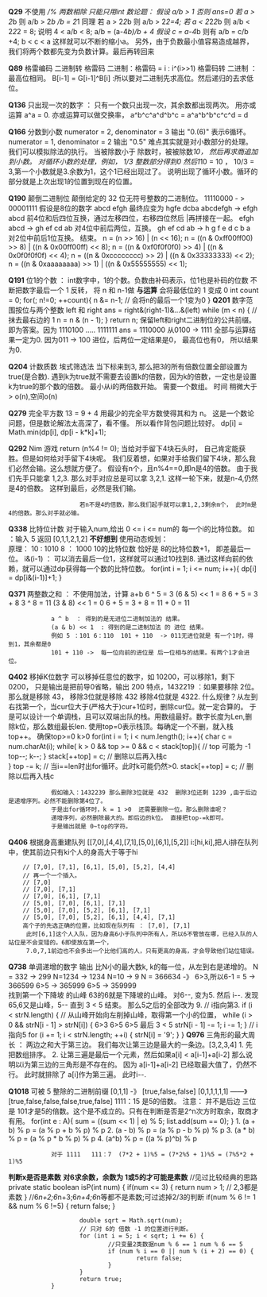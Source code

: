 **Q29**    不使用 */% 两数相除  只能只用int
            数论题： 假设  a/b > 1 否则 ans=0
                    若 a > 2*b  则 a/b > 2*b /b = 2*1 同理
                    若 a > 2*2*b 则  a/b > 2*2=4;
                    若 a < 2*2*2*b 则 a/b < 2*2*2 = 8;
                    说明 4 < a/b < 8;
                    a/b = (a-4*b)/b + 4    假设 c = a-4*b  则有  a/b = c/b +4;  b < c < a  这样就可以不断的缩小a。
                    另外，由于负数最小值容易造成越界，我们将两个数都先变为负数计算。最后再转回来

**Q89**     格雷编码
                二进制转 格雷码   二进制：格雷码   =     i :  i^(i>>1)
                格雷码转 二进制   ： 最高位相同。 B[i-1] = G[i-1]^B[i]  :所以要对二进制先求高位。然后递归的去求低位。



**Q136**      只出现一次的数字 ： 只有一个数只出现一次，其余数都出现两次。
              用亦或运算  a^a = 0.  亦或运算可以做交换率， a^b^c^a^d^b^c = a^a^b^b^c^c^d = d 


**Q166**      分数到小数 numerator = 2, denominator = 3 输出 "0.(6)" 表示6循环。
                numerator = 1, denominator = 2 输出 "0.5"
                难点其实就是对小数部分的处理。我们可以模拟除法的执行。 当被除数小于 除数时，被被除数*10， 然后再求商追加到小数。
                对循环小数的处理，例如， 1/3  整数部分得到0 然后1*10 = 10 ， 10/3 = 3,第一个小数就是3.余数为1，这个1已经出现过了。
                说明出现了循环小数。循环的部分就是上次出现1的位置到现在的位置。


**Q190**       颠倒二进制位  颠倒给定的 32 位无符号整数的二进制位。 11110000 - >  00001111
                假设是8位的数字  abcd efgh 最终应变为 hgfe dcba
                abcdefgh -> efgh abcd  前4位和后四位互换，通过左移四位，右移四位然后 |再拼接在一起。
                efgh abcd -> gh ef cd ab  对4位中前后两位，互换。
                gh ef cd ab -> h g f e d c b a  对2位中前后1位互换。 结束。
                        n = (n >> 16) | (n << 16);
                        n = ((n & 0xff00ff00) >> 8) | ((n & 0x00ff00ff) << 8);
                        n = ((n & 0xf0f0f0f0) >> 4) | ((n & 0x0f0f0f0f) << 4);
                        n = ((n & 0xcccccccc) >> 2) | ((n & 0x33333333) << 2);
                        n = ((n & 0xaaaaaaaa) >> 1) | ((n & 0x55555555) << 1);


**Q191**        位1的个数  ： int数字中，1的个数。负数由补码表示，位1也是补码的位数
                不断把数字最后一个 1 反转， 将 n 和 n-1做 **与运算** 会将最低位的 1 变成 0
                        int count = 0;
                        for(; n!=0; ++count){
                            n &= n-1;  // 会将n的最后一个1变为0
                        }
**Q201**        数字范围按位与两个整数 left 和 right  ans = right&(right-1)&...&(left)
                        while (m < n) {
                                // 抹去最右边的 1
                                n = n & (n - 1);
                        }
                        return n;
                 保留left和right二进制位的公共前缀。即为答案。因为
                 1110100
                 .....
                 1111111
                 ans = 1110000
                 从0100 -> 1111  全部与运算结果一定为0. 因为011 -> 100 进位，后两位一定结果是0， 最高位也有0， 所以结果为0.
                 
**Q204**         计数质数
                 埃式筛选法 当下标来到3, 那么把3的所有倍数位置全部设置为true(是合数). 
                 遇到k为true就不需要去设置k的倍数，因为k的倍数，一定也是设置k为true的那个数的倍数。
                 最小从i的两倍数开始。
                 需要一个数组。
                 时间 稍微大于 > o(n),空间o(n)

**Q279**         完全平方数 13 = 9 + 4  用最少的完全平方数使得其和为 n。
                 这是一个数论问题，但是数论解法太高深了，看不懂。 所以看作背包问题比较好。
                  dp[i] = Math.min(dp[i], dp[i - k*k]+1);
                 
**Q292**        Nim 游戏   return  (n%4 != 0);
                        当给对手留下4块石头时， 自己肯定能获胜。但是如何给对手留下4块呢。
                        我们反着想，如果对手给我们留下4块，那么我们必然会输。这么想就方便了。
                        假设有n个，且n%4==0,即n是4的倍数。
                        由于我们先手只能拿 1,2,3.  那么对手对应总是可以拿 3,2,1. 这样一轮下来，就是n-4,仍然是4的倍数。
                        这样到最后，必然是我们输。

                        若n不是4的倍数，那么我们起手就可以拿1,2,3剩余m个， 此时m是4的倍数。那么对手就必输。

**Q338**       比特位计数  对于输入num,给出 0 <= i <= num的 每一个i的比特位数。
                        如 ：输入 5 返回 [0,1,1,2,1,2]
     **不好想到**        使用动态规划：  
                        原理： 10 : 1010  8 ： 1000   10的比特位数 恰好是 8的比特位数+1， 即差最后一位。
                        i&(i-1) ： 可以消去最后一位1，这样就可以通过10找到8. 
                        通过这样向前的依赖，就可以通过dp获得每一个数的比特位数。
                        for(int i = 1; i <= num; i++){
                            dp[i] = dp[i&(i-1)]+1;
                        }      


**Q371**        两整数之和 ： 不使用加法，计算 a+b
                6 ^ 5 = 3
                (6 & 5) << 1  = 8
                6 + 5 = 3 + 8 
                3 ^ 8 = 11
                (3 & 8) << 1 = 0
                6 + 5 = 3 + 8 = 11 + 0 = 11

                a ^ b  ： 得到的是无进位二进制加法的 结果。
                (a & b) << 1  : 得到的是二进制加法 的 进位 结果。
                例如 5 ：101 6：110  101 + 110  -> 011无进位就是 有一个1时，得到1，其余都是0
                101 + 110 ->  每一位向前的进位是 后一位相与的结果。有两个1才会进位。
                
**Q402**        移掉K位数字  可以移掉任意位的数字，如 10200，可以移除1，剩下 0200， 只是输出是把前导0省略，输出 200
                特点，1432219 ：如果要移除 2位。那么就是移除 43， 移除3位就是移除 432 移除4位就是 4322.
                什么规律？从左到右找第一个，当cur位大于(严格大于)cur+1位时，删除cur位。就一定合算的。
                于是可以设计一个单调栈，且可以双端出队的栈。用数组最好。数字长度为Len,删除k位，那么数组最长len.
                使用top=0表示栈顶。每确定一个不删，就入栈top++。 
                确保top>=0  k>0 
                     for(int i = 1; i < num.length(); i++){
                        char c = num.charAt(i);
                        while( k > 0 && top >= 0 &&  c < stack[top]){ // top 可能为 -1
                                top--;
                                k--;
                        }
                        stack[++top] = c;  // 删除以后再入栈c            
                     }
                top -= k;  // 当i==len时出for循环。此时k可能仍然>0.
                stack[++top] = c;  // 删除以后再入栈c  

                假如输入：1432239 那么删除3位就是 432  删除3位还剩 1239 ,由于后边是递增序列。必然不能删除第4位了。
                于是出for循环时，k = 1 >0  还需要删除一位。那么删除谁呢？
                递增序列，必然删除最大的。即后边的k位。 直接把top-=k即可。
                于是输出就是 0~top的字符。

**Q406**   根据身高重建队列  [[7,0],[4,4],[7,1],[5,0],[6,1],[5,2]]  i:[hi,ki],把人i排在队列中，使其前边只有ki个人的身高大于等于hi

        // [7,0], [7,1], [6,1], [5,0], [5,2], [4,4]
        // 再一个一个插入。
        // [7,0]
        // [7,0], [7,1]
        // [7,0], [6,1], [7,1]
        // [5,0], [7,0], [6,1], [7,1]
        // [5,0], [7,0], [5,2], [6,1], [7,1]
        // [5,0], [7,0], [5,2], [6,1], [4,4], [7,1]
        高个子的先选正确的位置，比如现在队列有 ： [7,0], [7,1] 
         此时[6,1]这个人入队，因为身高6小于队列中所有人，所以6不管放在哪，已经入队的人站位是不会变错的。6即使放在第一个，
         7.0,7,1前边也不会多出一个比他们高的人，只有更高的身高，才会导致他们站位错误。
         

**Q738**   单调递增的数字  输出 比N小的最大数k, k的每一位，从左到右是递增的。
           N = 332 -> 299  N=1234 -> 1234   N=10 -> 9
           N = 366634  -》 6>3,所以6-1 = 5  -> 366599 6>5  -> 365999  6>5 -> 359999  
           找到第一个下降坡 的山峰 63的6就是下降坡的山峰。 对6--, 变为5. 然后 i--. 发现 65,6又是山峰，5--
           直到 3 < 5 结束。 那么5之后的全部改为 9.
           // i指向第3. 
                if (i < strN.length) {
                        // 从山峰开始向左削掉山峰，取得第一个小的位置，
                        while (i > 0 && strN[i - 1] > strN[i]) {  6>3  6>5 6>5 最后 3 < 5
                                strN[i - 1] -= 1;
                                i -= 1;
                        }
                        // i指向5 
                        for (i += 1; i < strN.length; ++i) {
                                strN[i] = '9';
                        }
                }
**Q976**    三角形的最大周长  ： 两边之和大于第三边。  我们每次让第三边是最大的一条边。[3,2,3,4]
                1. 先把数组排序。 
                2. 让第三遍是最后一个元素，然后如果a[i] < a[i-1]+a[i-2] 那么说明以i为第三边的三角形是不存在的。
                        因为 a[i-1]+a[i-2] 已经取最大值了，仍然不行。 此时就排除了 a[i]作为第三遍。 此时i--.

**Q1018**       可被 5 整除的二进制前缀   [0,1,1] -》 [true,false,false]
                        [0,1,1,1,1,1]  ——》 [true,false,false,false,true,false]   1111：15 是5的倍数。
                注意： 并不是后边 三位是 101才是5的倍数。这个是不成立的。只有在判断是否是2^n次方时取余，取商才有用。
                for(int e : A){
                    sum = ((sum << 1) | e) % 5;
                    list.add(sum == 0);
                }
                1. (a + b) % p = (a % p + b % p) % p 
                2. (a - b) % p = (a % p - b % p) % p 
                3. (a * b) % p = (a % p * b % p) % p 
                4. (a^b) % p = ((a % p)^b) % p

                对于 1111   111：7  (7*2 + 1)%5 = (7*2%5 + 1)%5 = (7%5*2 + 1)%5
                
**判断x是否是素数**
                **对6求余数，余数为 1或5的才可能是素数**
                 //见过比较经典的思路
                private static boolean isP(int num) {
                        if(num <= 3) {
                             return num > 1;    // 2,3都是素数
                        }
                        //6*n+2;6*n+3;6*n+4;6*n等都不是素数;可过滤掉2/3的判断
                        if(num % 6 != 1 && num % 6 !=5) {
                              return false;
                        }
                        
                        double sqrt = Math.sqrt(num);
                        // 只对 6的 倍数 -1 的位置进行判断。
                        for (int i = 5; i < sqrt; i += 6) {
                                //只变量2类数据num % 6 == 1 num % 6 == 5
                                if (num % i == 0 || num % (i + 2) == 0) {
                                        return false;
                                }
                        }
                        return true;
                }


